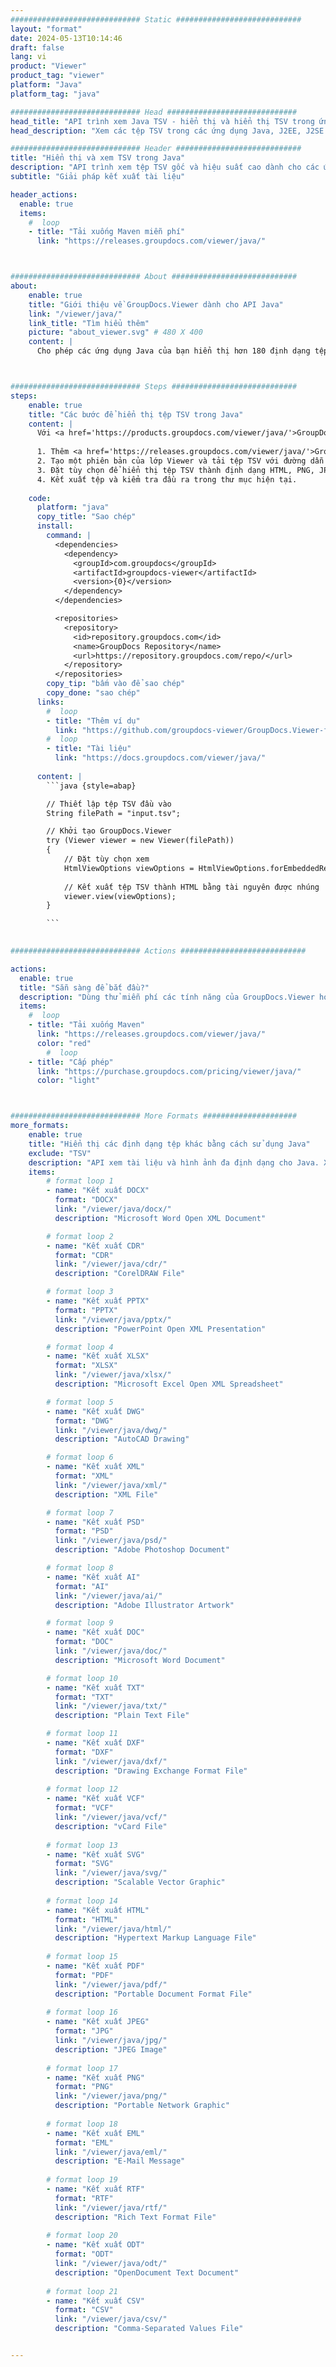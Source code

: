 ```yaml
---
############################# Static ############################
layout: "format"
date: 2024-05-13T10:14:46
draft: false
lang: vi
product: "Viewer"
product_tag: "viewer"
platform: "Java"
platform_tag: "java"

############################# Head #############################
head_title: "API trình xem Java TSV - hiển thị và hiển thị TSV trong ứng dụng Java"
head_description: "Xem các tệp TSV trong các ứng dụng Java, J2EE, J2SE. Hỗ trợ xem hơn 180 định dạng tệp tài liệu và hình ảnh ở chế độ HTML, PDF hoặc hình ảnh với các tính năng nâng cao để quản lý các tùy chọn xem tài liệu."

############################# Header ############################
title: "Hiển thị và xem TSV trong Java" 
description: "API trình xem tệp TSV gốc và hiệu suất cao dành cho các ứng dụng dựa trên Java, J2EE và J2SE, hỗ trợ nhiều tính năng bổ sung để tùy chỉnh giao diện của định dạng tài liệu đầu ra." 
subtitle: "Giải pháp kết xuất tài liệu" 

header_actions:
  enable: true
  items:
    #  loop
    - title: "Tải xuống Maven miễn phí"
      link: "https://releases.groupdocs.com/viewer/java/"



############################# About ############################
about:
    enable: true
    title: "Giới thiệu về GroupDocs.Viewer dành cho API Java"
    link: "/viewer/java/"
    link_title: "Tìm hiểu thêm"
    picture: "about_viewer.svg" # 480 X 400
    content: |
      Cho phép các ứng dụng Java của bạn hiển thị hơn 180 định dạng tệp ở chế độ HTML, PDF hoặc hình ảnh bằng GroupDocs.Viewer dành cho API Java mà không cần cài đặt bất kỳ phần mềm bổ sung nào; chẳng hạn như Microsoft Office, Apache Open Office, Adobe Acrobat Reader, v.v. Các nhà phát triển có thể dễ dàng xem tất cả các hình ảnh và loại tài liệu phổ biến bao gồm Microsoft Office, OpenDocument, HTML, PDF, Archive, Diagrams, Photoshop, AutoCAD và các định dạng ngôn ngữ lập trình bên trong các ứng dụng Java với kết xuất nhanh và chất lượng cao nhất.



############################# Steps ############################
steps:
    enable: true
    title: "Các bước để hiển thị tệp TSV trong Java" 
    content: |
      Với <a href='https://products.groupdocs.com/viewer/java/'>GroupDocs.Viewer</a> bạn có thể hiển thị TSV thành HTML, JPEG, PNG hoặc PDF chỉ trong vài bước.
      
      1. Thêm <a href='https://releases.groupdocs.com/viewer/java/'>GroupDocs.Viewer for Java</a> làm phần phụ thuộc cho dự án của bạn. 
      2. Tạo một phiên bản của lớp Viewer và tải tệp TSV với đường dẫn đầy đủ.  
      3. Đặt tùy chọn để hiển thị tệp TSV thành định dạng HTML, PNG, JPEG hoặc PDF. 
      4. Kết xuất tệp và kiểm tra đầu ra trong thư mục hiện tại. 
   
    code:
      platform: "java"
      copy_title: "Sao chép"
      install:
        command: |
          <dependencies>
            <dependency>
              <groupId>com.groupdocs</groupId>
              <artifactId>groupdocs-viewer</artifactId>
              <version>{0}</version>
            </dependency>
          </dependencies>

          <repositories>
            <repository>
              <id>repository.groupdocs.com</id>
              <name>GroupDocs Repository</name>
              <url>https://repository.groupdocs.com/repo/</url>
            </repository>
          </repositories>
        copy_tip: "bấm vào để sao chép"
        copy_done: "sao chép"
      links:
        #  loop
        - title: "Thêm ví dụ"
          link: "https://github.com/groupdocs-viewer/GroupDocs.Viewer-for-Java"
        #  loop
        - title: "Tài liệu"
          link: "https://docs.groupdocs.com/viewer/java/"
          
      content: |
        ```java {style=abap}

        // Thiết lập tệp TSV đầu vào
        String filePath = "input.tsv";

        // Khởi tạo GroupDocs.Viewer
        try (Viewer viewer = new Viewer(filePath))
        {
            // Đặt tùy chọn xem
            HtmlViewOptions viewOptions = HtmlViewOptions.forEmbeddedResources();
                
            // Kết xuất tệp TSV thành HTML bằng tài nguyên được nhúng
            viewer.view(viewOptions);
        }

        ```
            

############################# Actions ############################

actions:
  enable: true
  title: "Sẵn sàng để bắt đầu?"
  description: "Dùng thử miễn phí các tính năng của GroupDocs.Viewer hoặc yêu cầu giấy phép"
  items:
    #  loop
    - title: "Tải xuống Maven"
      link: "https://releases.groupdocs.com/viewer/java/"
      color: "red"
        #  loop
    - title: "Cấp phép"
      link: "https://purchase.groupdocs.com/pricing/viewer/java/"
      color: "light"



############################# More Formats #####################
more_formats:
    enable: true
    title: "Hiển thị các định dạng tệp khác bằng cách sử dụng Java"
    exclude: "TSV"
    description: "API xem tài liệu và hình ảnh đa định dạng cho Java. Xem một số định dạng tệp phổ biến bên dưới mà không cần bất kỳ trình xem bên ngoài nào."
    items: 
        # format loop 1
        - name: "Kết xuất DOCX"
          format: "DOCX"
          link: "/viewer/java/docx/"
          description: "Microsoft Word Open XML Document" 

        # format loop 2
        - name: "Kết xuất CDR" 
          format: "CDR"
          link: "/viewer/java/cdr/"
          description: "CorelDRAW File" 

        # format loop 3
        - name: "Kết xuất PPTX"
          format: "PPTX"
          link: "/viewer/java/pptx/"
          description: "PowerPoint Open XML Presentation" 

        # format loop 4
        - name: "Kết xuất XLSX"
          format: "XLSX"
          link: "/viewer/java/xlsx/"
          description: "Microsoft Excel Open XML Spreadsheet" 

        # format loop 5
        - name: "Kết xuất DWG"
          format: "DWG"
          link: "/viewer/java/dwg/"
          description: "AutoCAD Drawing"

        # format loop 6
        - name: "Kết xuất XML"
          format: "XML"
          link: "/viewer/java/xml/"
          description: "XML File"

        # format loop 7
        - name: "Kết xuất PSD"
          format: "PSD"
          link: "/viewer/java/psd/"
          description: "Adobe Photoshop Document"

        # format loop 8
        - name: "Kết xuất AI"
          format: "AI"
          link: "/viewer/java/ai/"
          description: "Adobe Illustrator Artwork"

        # format loop 9
        - name: "Kết xuất DOC"
          format: "DOC"
          link: "/viewer/java/doc/"
          description: "Microsoft Word Document" 

        # format loop 10
        - name: "Kết xuất TXT" 
          format: "TXT"
          link: "/viewer/java/txt/"
          description: "Plain Text File" 

        # format loop 11
        - name: "Kết xuất DXF" 
          format: "DXF"
          link: "/viewer/java/dxf/"
          description: "Drawing Exchange Format File"  
          
        # format loop 12
        - name: "Kết xuất VCF"
          format: "VCF"
          link: "/viewer/java/vcf/"
          description: "vCard File"  
              
        # format loop 13
        - name: "Kết xuất SVG"
          format: "SVG"
          link: "/viewer/java/svg/"
          description: "Scalable Vector Graphic" 
          
        # format loop 14
        - name: "Kết xuất HTML"
          format: "HTML"
          link: "/viewer/java/html/"
          description: "Hypertext Markup Language File" 
          
        # format loop 15
        - name: "Kết xuất PDF"
          format: "PDF"
          link: "/viewer/java/pdf/"
          description: "Portable Document Format File"
          
        # format loop 16
        - name: "Kết xuất JPEG"
          format: "JPG"
          link: "/viewer/java/jpg/"
          description: "JPEG Image"
          
        # format loop 17
        - name: "Kết xuất PNG"
          format: "PNG"
          link: "/viewer/java/png/"
          description: "Portable Network Graphic" 
          
        # format loop 18
        - name: "Kết xuất EML"
          format: "EML"
          link: "/viewer/java/eml/"
          description: "E-Mail Message" 
          
        # format loop 19
        - name: "Kết xuất RTF"
          format: "RTF"
          link: "/viewer/java/rtf/"
          description: "Rich Text Format File" 
          
        # format loop 20
        - name: "Kết xuất ODT"
          format: "ODT"
          link: "/viewer/java/odt/"
          description: "OpenDocument Text Document" 
          
        # format loop 21
        - name: "Kết xuất CSV"
          format: "CSV"
          link: "/viewer/java/csv/"
          description: "Comma-Separated Values File" 


---
```

